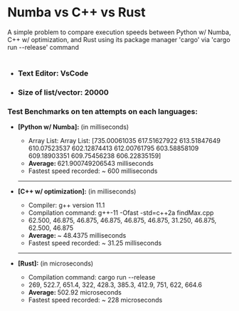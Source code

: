 # Numba vs C++ vs Rust
A simple problem to compare execution speeds between Python w/ Numba, C++ w/ optimization, and Rust using its package manager 'cargo' via 'cargo run --release' command <br><br>
<ul>
  <li><h3>Text Editor: VsCode</h3></li>
  <li><h3>Size of list/vector: 20000</h3></li>
</ul>
<p>
  <h3>Test Benchmarks on ten attempts on each languages:</h3>
  <ul>
  <li><strong>[Python w/ Numba]:</strong> (in milliseconds)</li>
  <ul>
    <li>Array List: Array List: [735.00061035 617.51627922 613.51847649 610.07523537 602.12874413
 612.00761795 603.58858109 609.18903351 609.75456238 606.22835159]</li>
    <li><strong>Average: </strong>621.900749206543 milliseconds</li>
    <li>Fastest speed recorded: ~ 600 milliseconds</li>
  </ul>
  <hr>
  <li><strong>[C++ w/ optimization]:</strong> (in milliseconds)</li>
  <ul>
    <li>Compiler: g++ version 11.1</li>
    <li>Compilation command: g++-11 -Ofast -std=c++2a findMax.cpp</li>
    <li>62.500, 46.875, 46.875, 46.875, 46.875, 46.875, 31.250, 46.875, 62.500, 46.875</li>
    <li><strong>Average: </strong>~ 48.4375 milliseconds</li>
    <li>Fastest speed recorded: ~ 31.25 milliseconds</li>
  </ul>
  <hr>
  <li><strong>[Rust]:</strong> (in microseconds)</li>
  <ul>
    <li>Compilation command: cargo run --release
    <li>269, 522.7, 651.4, 322, 428.3, 385.3, 412.9, 751, 622, 664.6</li>
    <li><strong>Average: </strong>502.92 microseconds</li>
    <li>Fastest speed recorded: ~ 228 microseconds</li>
  </ul>
  </ul>
</p>
